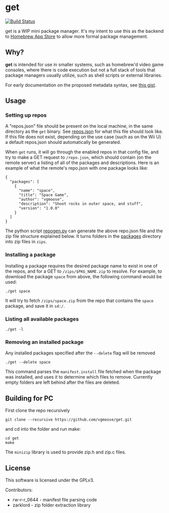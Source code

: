 # get
[![Build Status](https://travis-ci.org/vgmoose/get.svg?branch=master)](https://travis-ci.org/vgmoose/get)

get is a WIP mini package manager. It's my intent to use this as the backend to [Homebrew App Store](http://github.com/vgmoose/hbas) to allow more formal package management.

## Why?
**get** is intended for use in smaller systems, such as homebrew'd video game consoles, where there is code execution but not a full stack of tools that package managers usually utilize, such as shell scripts or external libraries.

For early documentation on the proposed metadata syntax, see [this gist](https://gist.github.com/vgmoose/90f48949c95927c8e92c990bd6985b38).

## Usage
### Setting up repos
A "repos.json" file should be present on the local machine, in the same directory as the `get` binary. See [repos.json](https://github.com/vgmoose/get/blob/master/repos.json) for what this file should look like. If this file does not exist, depending on the use case (such as on the Wii U) a default repos.json should automatically be generated.

When `get` runs, it will go through the enabled repos in that config file, and try to make a GET request to `/repo.json`, which should contain (on the remote server) a listing of all of the packages and descriptions. Here is an example of what the remote's repo.json with one package looks like:
```
{
  "packages": [
    {
      "name": "space",
      "title": "Space Game",
      "author": "vgmoose",
      "description": "Shoot rocks in outer space, and stuff",
      "version": "1.0.0"
    }
  ]
}
```

The python script [repogen.py](https://github.com/vgmoose/get/blob/master/web/repogen.py) can generate the above repo.json file and the zip file structure explained below. It turns folders in the [packages](https://github.com/vgmoose/get/tree/master/web/packages) directory into zip files in `zips`.

### Installing a package
Installing a package requires the desired package name to exist in one of the repos, and for a GET to `/zips/$PKG_NAME.zip` to resolve. For example, to download the package `space` from above, the following command would be used:
```
./get space
```

It will try to fetch `/zips/space.zip` from the repo that contains the `space` package, and save it in `sd:/`.

### Listing all available packages
```
./get -l
```

### Removing an installed package
Any installed packages specified after the `--delete` flag will be removed
```
./get --delete space
```

This command parses the `manifest.install` file fetched when the package was installed, and uses it to determine which files to remove. Currently empty folders are left behind after the files are deleted.

## Building for PC
First clone the repo recursively
```
git clone --recursive https://github.com/vgmoose/get.git
```

and cd into the folder and run make:
```
cd get
make
```

The `minizip` library is used to provide zip.h and zip.c files.

## License
This software is licensed under the GPLv3.

Contributors:
- rw-r-r_0644 - manifest file parsing code
- zarklord - zip folder extraction library
